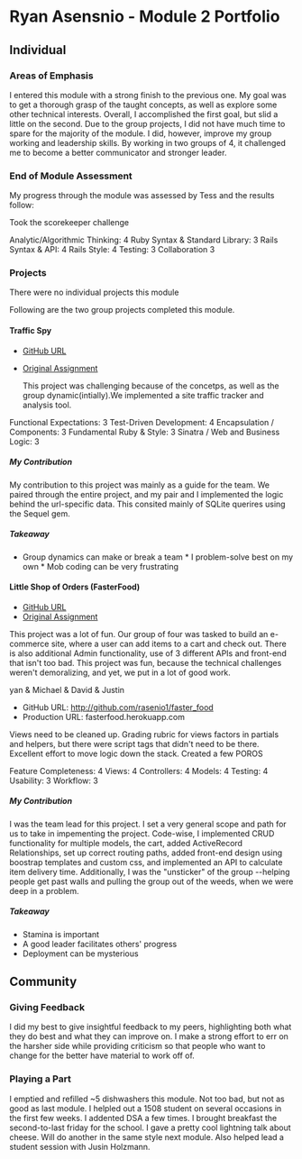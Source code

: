 # Ryan Asensnio - Module 2 Portfolio

## Individual

### Areas of Emphasis

I entered this module with a strong finish to the previous one. My goal was to get a thorough grasp of the taught concepts, as well as explore some other technical interests. Overall, I accomplished the first goal, but slid a little on the second. Due to the group projects, I did not have much time to spare for the majority of the module. I did, however, improve my group working and leadership skills. By working in two groups of 4, it challenged me to become a better communicator and stronger leader.

### End of Module Assessment

My progress through the module was assessed by Tess and the results follow:

Took the scorekeeper challenge

Analytic/Algorithmic Thinking: 4
Ruby Syntax & Standard Library: 3
Rails Syntax & API: 4
Rails Style: 4
Testing: 3
Collaboration 3

### Projects

There were no individual projects this module

Following are the two group projects completed this module.

#### Traffic Spy 

* [GitHub URL](https://github.com/roseak/traffic_spy)
* [Original Assignment](http://tutorials.jumpstartlab.com/projects/traffic_spy.html)

  This project was challenging because of the concetps, as well as the group dynamic(intially).We implemented a site traffic tracker and analysis tool. 

Functional Expectations: 3
Test-Driven Development: 4
Encapsulation / Components: 3
Fundamental Ruby & Style: 3
Sinatra / Web and Business Logic: 3

##### My Contribution

  My contribution to this project was mainly as a guide for the team. We paired through the entire project, and my pair and I implemented the logic behind the url-specific data. This consited mainly of SQLite querires using the Sequel gem.


##### Takeaway
* Group dynamics can make or break a team * I problem-solve best on my own * Mob coding can be very frustrating 
#### Little Shop of Orders (FasterFood)

  * [GitHub URL](https://github.com/rasensio1/faster_food)
  * [Original Assignment](https://github.com/turingschool/curriculum/blob/master/source/projects/little_shop.markdown)

  This project was a lot of fun. Our group of four was tasked to build an e-commerce site, where a user can add items to a cart and check out. There is also additional Admin functionality, use of 3 different APIs and front-end that isn't too bad. This project was fun, because the technical challenges weren't demoralizing, and yet, we put in a lot of good work. 


yan & Michael & David & Justin

* GitHub URL: http://github.com/rasenio1/faster_food
* Production URL: fasterfood.herokuapp.com


 Views need to be cleaned up. Grading rubric for views factors in partials and helpers, but there were script tags that didn't need to be there.
 Excellent effort to move logic down the stack. Created a few POROS

Feature Completeness: 4
Views: 4
Controllers: 4
Models: 4
Testing: 4
Usability: 3
Workflow: 3
##### My Contribution

I was the team lead for this project. I set a very general scope and path for us to take in impementing the project. Code-wise, I implemented CRUD functionality for multiple models, the cart, added ActiveRecord Relationships, set up correct routing paths, added front-end design using boostrap templates and custom css, and implemented an API to calculate item delivery time. Additionally, I was the "unsticker" of the group --helping people get past walls and pulling the group out of the weeds, when we were deep in a problem.

##### Takeaway

  * Stamina is important
  * A good leader facilitates others' progress
  * Deployment can be mysterious 


## Community
### Giving Feedback

  I did my best to give insightful feedback to my peers, highlighting both what they do best and what they can improve on. I make a strong effort to err on the harsher side while providing criticism so that people who want to change for the better have material to work off of.

### Playing a Part

  I emptied and refilled ~5 dishwashers this module. Not too bad, but not as good as last module. I helpled out a 1508 student on several occasions in the first few weeks. 
I addented DSA a few times. I brought breakfast the second-to-last friday for the school. I gave a pretty cool lightning talk about cheese.
 Will do another in the same style next module.  Also helped lead a student session with Jusin Holzmann.
